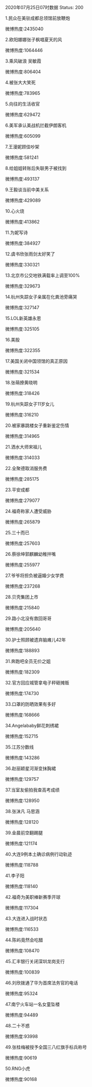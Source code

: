 2020年07月25日07时数据
Status: 200

1.民众在美驻成都总领馆前放鞭炮

微博热度:2435040

2.欧阳娜娜张子枫唱夏天的风

微博热度:1064446

3.乘风破浪 吴敏霞

微博热度:806404

4.被张大大笑死

微博热度:783965

5.向往的生活收官

微博热度:629472

6.美军承认美战机拦截伊朗客机

微博热度:605099

7.王漫妮顾佳吵架

微博热度:581241

8.给姐姐转账后失联男子被找到

微博热度:493137

9.王毅谈当前中美关系

微博热度:429089

10.心火烧

微博热度:413862

11.为妮写诗

微博热度:384927

12.虞书欣张雨剑太好笑了

微博热度:330321

13.北京市公交地铁满载率上调至100%

微博热度:329673

14.杭州失踪女子亲属在化粪池旁痛哭

微博热度:327147

15.LOL新英雄永恩

微博热度:325105

16.美股

微博热度:322355

17.美国关闭中国领馆的真正原因

微博热度:321534

18.张萌撩黄晓明

微博热度:318426

19.杭州失踪女子11岁女儿

微博热度:316210

20.被家暴跳楼女子重新鉴定伤情

微博热度:314965

21.洒水大师宋祖儿

微博热度:314033

22.全聚德取消服务费

微博热度:285175

23.平安成都

微博热度:279077

24.福奇称家人遭受威胁

微博热度:265879

25.三十而已

微博热度:257603

26.蔡徐坤郭麒麟幼稚拌嘴

微博热度:255977

27.爷爷将担负被逼婚少女学费

微博热度:237268

28.贝壳集团上市

微博热度:215840

29.路小北没有救回哥哥

微博热度:205640

30.护士照顾被遗弃脑瘫儿42年

微博热度:188893

31.奔跑吧全员无价之姐

微博热度:182309

32.官方回应城管拿电子秤砸摊贩

微博热度:174730

33.口罩的防晒效果有多好

微博热度:168666

34.Angelababy鲜花刺绣裙

微博热度:152715

35.江苏分数线

微博热度:143286

36.赵丽颖星河渐变抹胸裙

微博热度:129757

37.当室友偷拍我查高考成绩

微博热度:128950

38.张沫凡 马思涵

微博热度:128120

39.金晨前空翻踢腿

微博热度:121174

40.大连9例本土确诊病例行动轨迹

微博热度:118788

41.李子阳

微博热度:118140

42.福奇为美职棒新赛季开球

微博热度:117304

43.大连进入战时状态

微博热度:116533

44.陈屿竟然会吃醋

微博热度:108470

45.汇丰银行关闭深圳龙岗支行

微博热度:100839

46.刘欣拨通了华为首席法务官的电话

微博热度:95324

47.南宁火车站一名女童坠楼

微博热度:94489

48.二十不惑

微博热度:93998

49.张桂梅被授予全国三八红旗手标兵称号

微博热度:90619

50.RNG小虎

微博热度:90168

